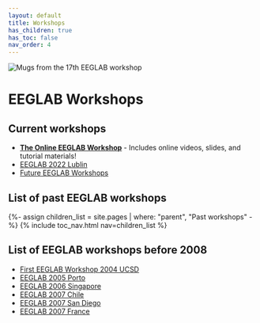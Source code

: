 ```yaml
---
layout: default
title: Workshops
has_children: true
has_toc: false
nav_order: 4
---
```

![Mugs from the 17th EEGLAB workshop](/assets/images/EEGLAB-mug-shot.png)
# EEGLAB Workshops

## Current workshops
- [<b>The Online EEGLAB Workshop</b>](/workshops/Online_EEGLAB_Workshop) - Includes online videos, slides, and tutorial materials!
- [EEGLAB 2022 Lublin](/workshops/EEGLAB_2022_Lublin.html)
- [Future EEGLAB Workshops](/workshops/Future_workshops.html)

<h2>List of past EEGLAB workshops</h2>
{%- assign children_list = site.pages | where: "parent", "Past workshops" -%}
{% include toc_nav.html nav=children_list %}

## List of EEGLAB workshops before 2008
- [First EEGLAB Workshop 2004 UCSD](http://sccn.ucsd.edu/eeglab/workshop04/) 
- [EEGLAB 2005 Porto](http://sccn.ucsd.edu/eeglab/workshop05/) 
- [EEGLAB 2006 Singapore](http://sccn.ucsd.edu/eeglab/workshop06/)
- [EEGLAB 2007 Chile](http://sccn.ucsd.edu/eeglab/workshops07/workshop_chile2007)
- [EEGLAB 2007 San Diego](http://sccn.ucsd.edu/eeglab/workshops07/workshop_ucsd07)
- [EEGLAB 2007 France](http://sccn.ucsd.edu/eeglab/workshops07/workshop_france07)  
